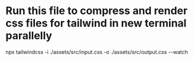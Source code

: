 # Run this file to compress and render css files for tailwind in new terminal parallelly
npx tailwindcss -i ./assets/src/input.css -o ./assets/src/output.css --watch